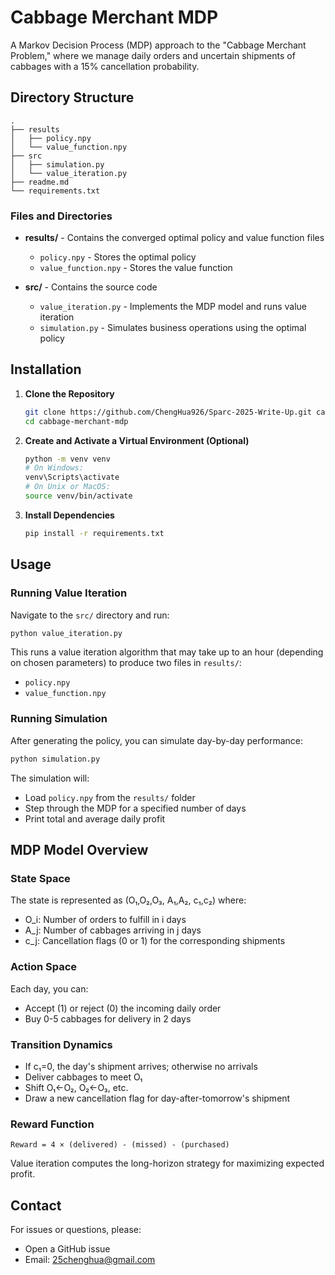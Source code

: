 # Cabbage Merchant MDP

A Markov Decision Process (MDP) approach to the "Cabbage Merchant Problem," where we manage daily orders and uncertain shipments of cabbages with a 15% cancellation probability.

## Directory Structure

```
.
├── results
│   ├── policy.npy
│   └── value_function.npy
├── src
│   ├── simulation.py
│   └── value_iteration.py
├── readme.md
└── requirements.txt
```

### Files and Directories

* **results/** - Contains the converged optimal policy and value function files
  * `policy.npy` - Stores the optimal policy
  * `value_function.npy` - Stores the value function

* **src/** - Contains the source code
  * `value_iteration.py` - Implements the MDP model and runs value iteration
  * `simulation.py` - Simulates business operations using the optimal policy

## Installation

1. **Clone the Repository**
   ```bash
   git clone https://github.com/ChengHua926/Sparc-2025-Write-Up.git cabbage-merchant-mdp
   cd cabbage-merchant-mdp
   ```

2. **Create and Activate a Virtual Environment (Optional)**
   ```bash
   python -m venv venv
   # On Windows:
   venv\Scripts\activate
   # On Unix or MacOS:
   source venv/bin/activate
   ```

3. **Install Dependencies**
   ```bash
   pip install -r requirements.txt
   ```

## Usage

### Running Value Iteration

Navigate to the `src/` directory and run:

```bash
python value_iteration.py
```

This runs a value iteration algorithm that may take up to an hour (depending on chosen parameters) to produce two files in `results/`:
* `policy.npy`
* `value_function.npy`

### Running Simulation

After generating the policy, you can simulate day-by-day performance:

```bash
python simulation.py
```

The simulation will:
* Load `policy.npy` from the `results/` folder
* Step through the MDP for a specified number of days
* Print total and average daily profit

## MDP Model Overview

### State Space
The state is represented as (O₁,O₂,O₃, A₁,A₂, c₁,c₂) where:
* O_i: Number of orders to fulfill in i days
* A_j: Number of cabbages arriving in j days
* c_j: Cancellation flags (0 or 1) for the corresponding shipments

### Action Space
Each day, you can:
* Accept (1) or reject (0) the incoming daily order
* Buy 0-5 cabbages for delivery in 2 days

### Transition Dynamics
* If c₁=0, the day's shipment arrives; otherwise no arrivals
* Deliver cabbages to meet O₁
* Shift O₁←O₂, O₂←O₃, etc.
* Draw a new cancellation flag for day-after-tomorrow's shipment

### Reward Function
```
Reward = 4 × (delivered) - (missed) - (purchased)
```

Value iteration computes the long-horizon strategy for maximizing expected profit.

## Contact

For issues or questions, please:
* Open a GitHub issue
* Email: 25chenghua@gmail.com